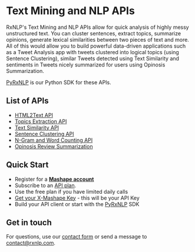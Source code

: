
# Text Mining and NLP APIs

RxNLP's Text Mining and NLP APIs allow for quick analysis of highly messy unstructured text. You can cluster sentences, extract topics, summarize opinions, generate lexical similarities between two pieces of text and more. All of this would allow you to build powerful data-driven applications such as a Tweet Analysis app with tweets clustered into logical topics (using Sentence Clustering), similar Tweets detected using Text Similarity and sentiments in Tweets nicely summarized for users using Opinosis Summarization. 

[PyRxNLP](https://github.com/RxNLP/pyrxnlp) is our Python SDK for these APIs. 

## List of APIs
- [HTML2Text API](http://www.rxnlp.com/api-reference/html2text-api/)
- [Topics Extraction API](http://www.rxnlp.com/api-reference/topics-and-themes-api-reference/)
- [Text Similarity API](http://www.rxnlp.com/api-reference/text-similarity-api-reference/)
- [Sentence Clustering API](http://www.rxnlp.com/sentence-clustering-api/)
- [N-Gram and Word Counting API](http://www.rxnlp.com/api-reference/n-gram-and-word-counter-api-reference/)
- [Opinosis Review Summarization](https://market.mashape.com/RxNLP/text-mining-and-nlp#opinosis-summaries)


## Quick Start
- Register for a <b>[Mashape account](http://www.mashape.com)</b> 
- Subscribe to an [API plan](https://market.mashape.com/rxnlp/text-mining-and-nlp/pricing). 
- Use the free plan if you have limited daily calls
- [Get your X-Mashape Key](http://www.rxnlp.com/api-key/#xmashape) - this will be your API Key
- Build your API client or start with the [PyRxNLP](https://github.com/RxNLP/pyrxnlp) SDK

## Get in touch

For questions, use our [contact form](http://www.rxnlp.com/contact/) or send a message to contact@rxnlp.com.  


